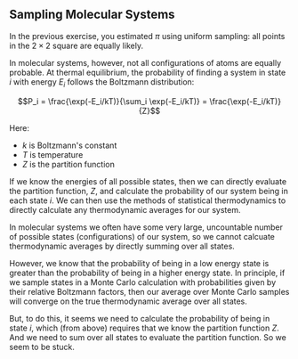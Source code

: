 ## Sampling Molecular Systems

In the previous exercise, you estimated $\pi$ using uniform sampling: all points in the $2\times2$ square are equally likely.

In molecular systems, however, not all configurations of atoms are equally probable. At thermal equilibrium, the probability of finding a system in state $i$ with energy $E_i$ follows the Boltzmann distribution:

$$P_i = \frac{\exp(-E_i/kT)}{\sum_i \exp(-E_i/kT)} = \frac{\exp(-E_i/kT)}{Z}$$

Here:
- $k$ is Boltzmann's constant
- $T$ is temperature
- $Z$ is the partition function

If we know the energies of all possible states, then we can directly evaluate the partition function, $Z$, and calculate the probability of our system being in each state $i$. We can then use the methods of statistical thermodynamics to directly calculate any thermodynamic averages for our system.

In molecular systems we often have some very large, uncountable number of possible states (configurations) of our system, so we cannot calcuate thermodynamic averages by directly summing over all states.

However, we know that the probability of being in a low energy state is greater than the probability of being in a higher energy state. In principle, if we sample states in a Monte Carlo calculation with probabilities given by their relative Boltzmann factors, then our average over Monte Carlo samples will converge on the true thermodynamic average over all states.

But, to do this, it seems we need to calculate the probability of being in state $i$, which (from above) requires that we know the partition function $Z$. And we need to sum over all states to evaluate the partition function. So we seem to be stuck.
